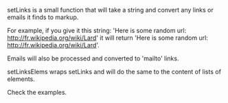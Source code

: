 setLinks is a small function that will take a string and convert any links or emails it finds to markup.

For example, if you give it this string: 'Here is some random url: http://fr.wikipedia.org/wiki/Lard' it will return 'Here is some random url: <a href="http://fr.wikipedia.org/wiki/Lard">http://fr.wikipedia.org/wiki/Lard</a>'.

Emails will also be processed and converted to 'mailto' links.

setLinksElems wraps setLinks and will do the same to the content of lists of elements.

Check the examples.